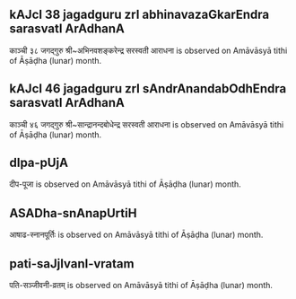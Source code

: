 ## kAJcI 38 jagadguru zrI abhinavazaGkarEndra sarasvatI ArAdhanA

काञ्ची ३८ जगद्गुरु श्री~अभिनवशङ्करेन्द्र सरस्वती आराधना is observed on Amāvāsyā tithi of Āṣāḍha (lunar) month.



## kAJcI 46 jagadguru zrI sAndrAnandabOdhEndra sarasvatI ArAdhanA

काञ्ची ४६ जगद्गुरु श्री~सान्द्रानन्दबोधेन्द्र सरस्वती आराधना is observed on Amāvāsyā tithi of Āṣāḍha (lunar) month.



## dIpa-pUjA

दीप-पूजा is observed on Amāvāsyā tithi of Āṣāḍha (lunar) month.



## ASADha-snAnapUrtiH

आषाढ-स्नानपूर्तिः is observed on Amāvāsyā tithi of Āṣāḍha (lunar) month.



## pati-saJjIvanI-vratam

पति-सञ्जीवनी-व्रतम् is observed on Amāvāsyā tithi of Āṣāḍha (lunar) month.



